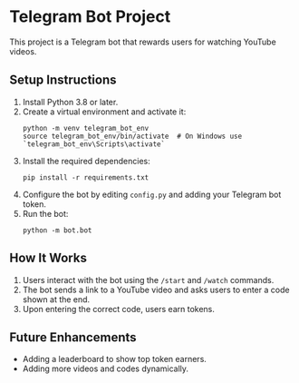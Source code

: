 # Telegram Bot Project

This project is a Telegram bot that rewards users for watching YouTube videos.

## Setup Instructions

1. Install Python 3.8 or later.
2. Create a virtual environment and activate it:
    ```
    python -m venv telegram_bot_env
    source telegram_bot_env/bin/activate  # On Windows use `telegram_bot_env\Scripts\activate`
    ```
3. Install the required dependencies:
    ```
    pip install -r requirements.txt
    ```
4. Configure the bot by editing `config.py` and adding your Telegram bot token.
5. Run the bot:
    ```
    python -m bot.bot
    ```

## How It Works

1. Users interact with the bot using the `/start` and `/watch` commands.
2. The bot sends a link to a YouTube video and asks users to enter a code shown at the end.
3. Upon entering the correct code, users earn tokens.

## Future Enhancements

- Adding a leaderboard to show top token earners.
- Adding more videos and codes dynamically.
